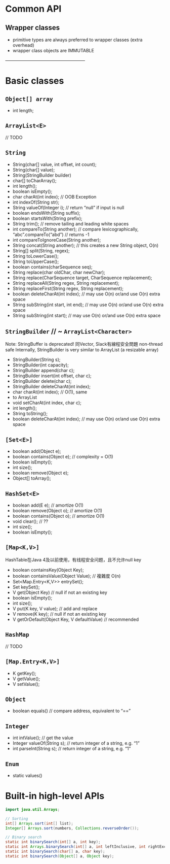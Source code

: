 # Common API



## Wrapper classes
* primitive types are always preferred to wrapper classes (extra overhead)
* wrapper class objects are IMMUTABLE

——————————————————
# Basic classes
## `Object[] array`
* int length;

## `ArrayList<E>`
// TODO

## `String`
* String(char[] value, int offset, int count);
* String(char[] value);
* String(StringBuilder builder)
* char[] toCharArray();
* int length();
* boolean isEmpty();
* char charAt(int index); // OOB Exception 
* int indexOf(String str);
* String valueOf(Integer i); // return “null” if input is null
* boolean endsWith(String suffix);
* boolean startsWith(String prefix);
* String trim(); // remove tailing and leading white spaces
* int compareTo(String another); // compare lexicographically, “abc”.compareTo(“abd”) // returns -1
* int compareToIgnoreCase(String another);
* String concat(String another); // this creates a new String object, O(n)
* String[] split(String, regex);
* String toLowerCase();
* String toUpperCase();
* boolean contains(charSequence seq);
* String replace(char oldChar, char newChar);
* String replace(CharSequence target, CharSequence replacement);
* String replaceAll(String regex, String replacement);
* String replaceFirst(String regex, String replacement);
* boolean deleteCharAt(int index); // may use O(n) or/and use O(n) extra space
* String subString(int start, int end); // may use O(n) or/and use O(n) extra space
* String subString(int start); // may use O(n) or/and use O(n) extra space


## `StringBuilder` // ~ `ArrayList<Character>`
Note: StringBuffer is deprecated! 同Vector, Slack有線程安全問題 non-thread safe
Internally, StringBuilder is very similar to ArrayList (a resizable array)
* StringBuilder(String s);
* StringBuilder(int capacity);
* StringBuilder append(char c);
* StringBuilder insert(int offset, char c);
* StringBuilder delete(char c);
* StringBuilder deleteCharAt(int index);
* char charAt(int index); // O(1), same
*  to ArrayList<Character>
* void setCharAt(int index, char c);
* int length();
* String toString();
* boolean deleteCharAt(int index); // may use O(n) or/and use O(n) extra space

## `[Set<E>]`
* boolean add(Object e);
* boolean contains(Object e); // complexity = O(1)
* boolean isEmpty();
* int size();
* boolean remove(Object e);
* Object[] toArray();

## `HashSet<E>`
* boolean add(E e); // amortize O(1)
* boolean remove(Object o);  // amortize O(1)
* boolean contains(Object o);  // amortize O(1)
* void clear(); // ??
* int size();
* boolean isEmpty();

## `[Map<K,V>]`
HashTable在Java 4及以前使用，有线程安全问题，且不允许null key
* boolean containsKey(Object Key);
* boolean containsValue(Object Value); // 複雜度 O(n)
* Set<Map.Entry<K,V>> entrySet();
* Set<K> keySet();
* V get(Object Key) // null if not an existing key
* boolean isEmpty();
* int size();
* V put(K key, V value); // add and replace
* V remove(K key); // null if not an existing key
* V getOrDefault(Object Key, V defaultValue) // recommended

## `HashMap`
// TODO

## `[Map.Entry<K,V>]`
* K getKey();
* V getValue();
* V setValue();

## `Object`
* boolean equals() // compare address, equivalent to “==”


## `Integer`
* int intValue(); // get the value
* Integer valueOf(String s); // return integer of a string, e.g. “1”
* int parseInt(String s); // return integer of a string, e.g. “1”

## `Enum`
* static values()

# Built-in high-level APIs
```java
import java.util.Arrays;

// Sorting
int[] Arrays.sort(int[] list);
Integer[] Arrays.sort(numbers, Collections.reverseOrder());

// Binary search
static int binarySearch(int[] a, int key);
static int Arrays.binarySearch(int[] a, int leftInclusive, int rightExclusive, int key);
static int binarySearch(char[] a, char key);
static int binarySearch(Object[] a, Object key);
```


